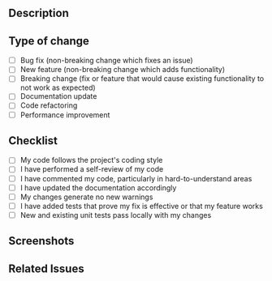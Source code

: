 ## Description

<!-- Provide a brief summary of the changes in this PR -->

## Type of change

<!-- Please mark the relevant option(s) -->

- [ ] Bug fix (non-breaking change which fixes an issue)
- [ ] New feature (non-breaking change which adds functionality)
- [ ] Breaking change (fix or feature that would cause existing functionality to not work as expected)
- [ ] Documentation update
- [ ] Code refactoring
- [ ] Performance improvement

## Checklist

- [ ] My code follows the project's coding style
- [ ] I have performed a self-review of my code
- [ ] I have commented my code, particularly in hard-to-understand areas
- [ ] I have updated the documentation accordingly
- [ ] My changes generate no new warnings
- [ ] I have added tests that prove my fix is effective or that my feature works
- [ ] New and existing unit tests pass locally with my changes

## Screenshots

<!-- If applicable, add screenshots to help explain your changes -->

## Related Issues

<!-- Link to any related issues using the format: "Fixes #123" or "Relates to #456" -->
